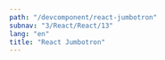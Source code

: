 ```yaml
---
path: "/devcomponent/react-jumbotron"
subnav: "3/React/React/13"
lang: "en"
title: "React Jumbotron"
---
```

